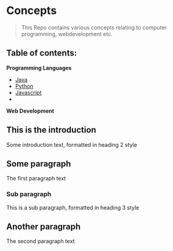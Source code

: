 # Concepts
> This Repo contains various concepts relating to computer programming, webdevelopment etc.


## Table of contents:

**Programming Languages**
  - [Java](java.md)
  - [Python](python.md)
  - [Javascript](javascript.md)
  - [](#paragraph2)
  
  **Web Development**

## This is the introduction <a name="introduction"></a>
Some introduction text, formatted in heading 2 style

## Some paragraph <a name="paragraph1"></a>
The first paragraph text

### Sub paragraph <a name="subparagraph1"></a>
This is a sub paragraph, formatted in heading 3 style

## Another paragraph <a name="paragraph2"></a>
The second paragraph text
